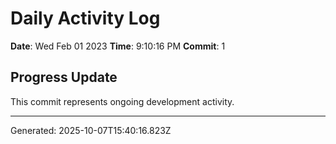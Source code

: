 # Daily Activity Log

**Date**: Wed Feb 01 2023
**Time**: 9:10:16 PM
**Commit**: 1

## Progress Update

This commit represents ongoing development activity.

---
Generated: 2025-10-07T15:40:16.823Z
